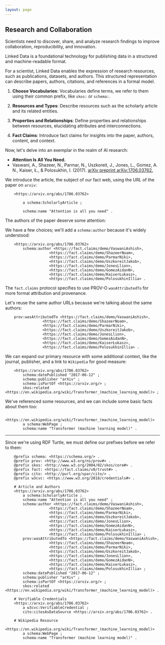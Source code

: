 ```yaml
---
layout: page
---
```

## Research and Collaboration

Scientists need to discover, share, and analyze research findings to improve collaboration, reproducibility, and innovation.

Linked Data is a foundational technology for publishing data in a structured and machine-readable format.

For a scientist, Linked Data enables the expression of research resources, such as publications, datasets, and authors. This structured representation can describe papers, authors, citations, and references in a formal model.

1. **Choose Vocabularies**: Vocabularies define terms, we refer to them using their common prefix, like `skos:` or `schema:`.

2. **Resources and Types**: Describe resources such as the scholarly article and its related entities.

3. **Properties and Relationships**: Define properties and relationships between resources, elucidating attributes and interconnections.

4. **Fact Claims**: Introduce fact claims for insights into the paper, authors, content, and context.

Now, let's delve into an exemplar in the realm of AI research:

- **Attention Is All You Need.**
- Vaswani, A., Shazeer, N., Parmar, N., Uszkoreit, J., Jones, L., Gomez, A. N., Kaiser, Ł., & Polosukhin, I. (2017). [arXiv preprint arXiv:1706.03762.](https://arxiv.org/abs/1706.03762)

We introduce the article, the subject of our fact web, using the URL of the paper on `arxiv`:

```turtle
    <https://arxiv.org/abs/1706.03762> 

        a schema:ScholarlyArticle ;

        schema:name "Attention is all you need" .
```
The authors of the paper deserve some attention:

We have a few choices; we'll add a `schema:author` because it's widely understood:

```turtle
    <https://arxiv.org/abs/1706.03762> 
        schema:author <https://fact.claims/demo/VaswaniAshish>,
                    <https://fact.claims/demo/ShazeerNoam>,
                    <https://fact.claims/demo/ParmarNiki>,
                    <https://fact.claims/demo/UszkoreitJakob>,
                    <https://fact.claims/demo/JonesLlion>,
                    <https://fact.claims/demo/GomezAidanN>,
                    <https://fact.claims/demo/KaiserŁukasz>,
                    <https://fact.claims/demo/PolosukhinIllia> .
```

The `fact.claims` protocol specifies to use PROV-O `wasAttributedTo` for more formal attribution and provenance.

Let's reuse the same author URLs because we're talking about the same authors:

```turtle
    prov:wasAttributedTo <https://fact.claims/demo/VaswaniAshish>,
                 <https://fact.claims/demo/ShazeerNoam>,
                 <https://fact.claims/demo/ParmarNiki>,
                 <https://fact.claims/demo/UszkoreitJakob>,
                 <https://fact.claims/demo/JonesLlion>,
                 <https://fact.claims/demo/GomezAidanN>,
                 <https://fact.claims/demo/KaiserŁukasz>,
                 <https://fact.claims/demo/PolosukhinIllia> .
```

We can expand our primary resource with some additional context, like the journal, publisher, and a link to `Wikipedia` for good measure:

```turtle
    <https://arxiv.org/abs/1706.03762> 
        schema:datePublished "2017-06-12" ;
        schema:publisher "arXiv" ;
        schema:isPartOf <https://arxiv.org/> ;
        skos:related <https://en.wikipedia.org/wiki/Transformer_(machine_learning_model)> ;
```

We've referenced some resources, and we can include some basic facts about them too:

```turtle
    <https://en.wikipedia.org/wiki/Transformer_(machine_learning_model)>
        a schema:WebPage ;
        schema:name "Transformer (machine learning model)" .
```

----
Since we're using RDF Turtle, we must define our prefixes before we refer to them:

```turtle
    @prefix schema: <https://schema.org/> .
    @prefix prov: <http://www.w3.org/ns/prov#> .
    @prefix skos: <http://www.w3.org/2004/02/skos/core#> .
    @prefix fact: <https://fact.claims/v0/trust#> .
    @prefix cito: <http://purl.org/spar/cito/> .
    @prefix w3cvc: <https://www.w3.org/2018/credentials#> .

    # Article and Authors
    <https://arxiv.org/abs/1706.03762> 
        a schema:ScholarlyArticle ;
        schema:name "Attention is all you need" ;
        schema:author <https://fact.claims/demo/VaswaniAshish>,
                    <https://fact.claims/demo/ShazeerNoam>,
                    <https://fact.claims/demo/ParmarNiki>,
                    <https://fact.claims/demo/UszkoreitJakob>,
                    <https://fact.claims/demo/JonesLlion>,
                    <https://fact.claims/demo/GomezAidanN>,
                    <https://fact.claims/demo/KaiserŁukasz>,
                    <https://fact.claims/demo/PolosukhinIllia> ;
        prov:wasAttributedTo <https://fact.claims/demo/VaswaniAshish>,
                    <https://fact.claims/demo/ShazeerNoam>,
                    <https://fact.claims/demo/ParmarNiki>,
                    <https://fact.claims/demo/UszkoreitJakob>,
                    <https://fact.claims/demo/JonesLlion>,
                    <https://fact.claims/demo/GomezAidanN>,
                    <https://fact.claims/demo/KaiserŁukasz>,
                    <https://fact.claims/demo/PolosukhinIllia> ;
        schema:datePublished "2017-06-12" ;
        schema:publisher "arXiv" ;
        schema:isPartOf <https://arxiv.org/> ;
        skos:related <https://en.wikipedia.org/wiki/Transformer_(machine_learning_model)> .

    # Verifiable Credentials
    <https://arxiv.org/abs/1706.03762>
        a w3cvc:VerifiableCredential ;
        cito:citesAsDataSource <https://arxiv.org/abs/1706.03762> .

    # Wikipedia Resource
    <https://en.wikipedia.org/wiki/Transformer_(machine_learning_model)>
        a schema:WebPage ;
        schema:name "Transformer (machine learning model)" .
```
